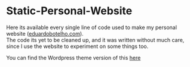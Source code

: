 # Static-Personal-Website
Here its available every single line of code used to make my personal website (<a href="https://eduardobotelho.com">eduardobotelho.com</a>). <br>
The code its yet to be cleaned up, and it was written without much care, since I use the website to experiment on some things too.

You can find the Wordpress theme version of this <a href="https://github.com/UPSxACE/Static-Personal-Website-Wordpress-Version">here</a>
